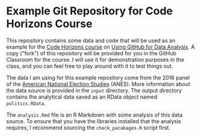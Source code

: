 # Example Git Repository for Code Horizons Course

This repository contains some data and code that will be used as an example for the [Code Horizons course](https://codehorizons.com/) on [Using GitHub for Data Analysis](https://codehorizons.com/Seminars/github-for-data-analysis/). A copy ("fork") of this repository will be provided for you in the GitHub Classroom for the course. I will use it for demonstration purposes in the class, and you can feel free to play around with it to test things out.

The data I am using for this example repository come from the 2016 panel of the [American National Election Studies](https://electionstudies.org/) (ANES). More information about the data source is provided in the `input` directory. The output directory contains the analytical data saved as an RData object named `politics.RData`. 

The `analysis.Rmd` file is an R Markdown with some analysis of this data source. To ensure that you have the libraries installed that the analysis requires, I recommend sourcing the `check_pacakages.R` script first.
